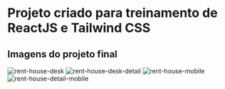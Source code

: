 # Projeto criado para treinamento de ReactJS e Tailwind CSS

## Imagens do projeto final



![rent-house-desk](https://user-images.githubusercontent.com/24196945/196019333-74a8b5d4-bbd6-40fa-96f8-ee3ad527b889.png)
![rent-house-desk-detail](https://user-images.githubusercontent.com/24196945/196019348-d5f51eca-84a1-4a7b-b91a-2a4d67bcf097.png)
![rent-house-mobile](https://user-images.githubusercontent.com/24196945/196019350-94bc3333-f219-4149-8d02-42164cc92951.png)
![rent-house-detail-mobile](https://user-images.githubusercontent.com/24196945/196019356-8e46d384-1f0a-4791-84a2-99b37b5cdb61.png)
